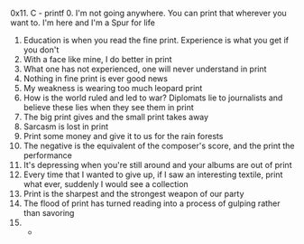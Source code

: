 0x11. C - printf
0. I'm not going anywhere. You can print that wherever you want to. I'm here and I'm a Spur for life
1. Education is when you read the fine print. Experience is what you get if you don't
2. With a face like mine, I do better in print
3. What one has not experienced, one will never understand in print
4. Nothing in fine print is ever good news
5. My weakness is wearing too much leopard print
6. How is the world ruled and led to war? Diplomats lie to journalists and believe these lies when they see them in print
7. The big print gives and the small print takes away
8. Sarcasm is lost in print
9. Print some money and give it to us for the rain forests
10. The negative is the equivalent of the composer's score, and the print the performance
11. It's depressing when you're still around and your albums are out of print
12. Every time that I wanted to give up, if I saw an interesting textile, print what ever, suddenly I would see a collection
13. Print is the sharpest and the strongest weapon of our party
14. The flood of print has turned reading into a process of gulping rather than savoring
15. *
